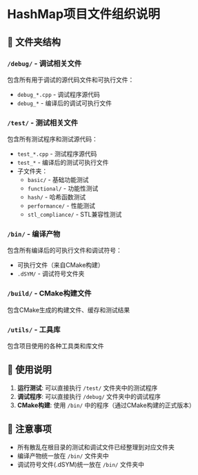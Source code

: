 # HashMap项目文件组织说明

## 📁 文件夹结构

### `/debug/` - 调试相关文件
包含所有用于调试的源代码文件和可执行文件：
- `debug_*.cpp` - 调试程序源代码
- `debug_*` - 编译后的调试可执行文件

### `/test/` - 测试相关文件
包含所有测试程序和测试源代码：
- `test_*.cpp` - 测试程序源代码
- `test_*` - 编译后的测试可执行文件
- 子文件夹：
  - `basic/` - 基础功能测试
  - `functional/` - 功能性测试
  - `hash/` - 哈希函数测试
  - `performance/` - 性能测试
  - `stl_compliance/` - STL兼容性测试

### `/bin/` - 编译产物
包含所有编译后的可执行文件和调试符号：
- 可执行文件（来自CMake构建）
- `.dSYM/` - 调试符号文件夹

### `/build/` - CMake构建文件
包含CMake生成的构建文件、缓存和测试结果

### `/utils/` - 工具库
包含项目使用的各种工具类和库文件

## 🎯 使用说明

1. **运行测试**: 可以直接执行 `/test/` 文件夹中的测试程序
2. **调试程序**: 可以直接执行 `/debug/` 文件夹中的调试程序  
3. **CMake构建**: 使用 `/bin/` 中的程序（通过CMake构建的正式版本）

## 📝 注意事项

- 所有散乱在根目录的测试和调试文件已经整理到对应文件夹
- 编译产物统一放在 `/bin/` 文件夹中
- 调试符号文件(.dSYM)统一放在 `/bin/` 文件夹中
